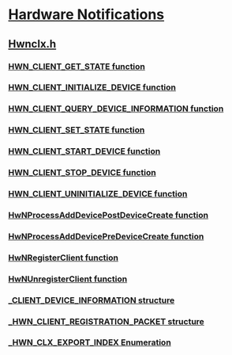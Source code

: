 # [Hardware Notifications](index.md)
## [Hwnclx.h](../hwnclx/index.md)
### [HWN_CLIENT_GET_STATE function](../hwnclx/nc-hwnclx-hwn_client_get_state.md)
### [HWN_CLIENT_INITIALIZE_DEVICE function](../hwnclx/nc-hwnclx-hwn_client_initialize_device.md)
### [HWN_CLIENT_QUERY_DEVICE_INFORMATION function](../hwnclx/nc-hwnclx-hwn_client_query_device_information.md)
### [HWN_CLIENT_SET_STATE function](../hwnclx/nc-hwnclx-hwn_client_set_state.md)
### [HWN_CLIENT_START_DEVICE function](../hwnclx/nc-hwnclx-hwn_client_start_device.md)
### [HWN_CLIENT_STOP_DEVICE function](../hwnclx/nc-hwnclx-hwn_client_stop_device.md)
### [HWN_CLIENT_UNINITIALIZE_DEVICE function](../hwnclx/nc-hwnclx-hwn_client_uninitialize_device.md)
### [HwNProcessAddDevicePostDeviceCreate function](../hwnclx/nf-hwnclx-hwnprocessadddevicepostdevicecreate.md)
### [HwNProcessAddDevicePreDeviceCreate function](../hwnclx/nf-hwnclx-hwnprocessadddevicepredevicecreate.md)
### [HwNRegisterClient function](../hwnclx/nf-hwnclx-hwnregisterclient.md)
### [HwNUnregisterClient function](../hwnclx/nf-hwnclx-hwnunregisterclient.md)
### [_CLIENT_DEVICE_INFORMATION structure](../hwnclx/ns-hwnclx-_client_device_information.md)
### [_HWN_CLIENT_REGISTRATION_PACKET structure](../hwnclx/ns-hwnclx-_hwn_client_registration_packet.md)
### [_HWN_CLX_EXPORT_INDEX Enumeration](../hwnclx/ne-hwnclx-_hwn_clx_export_index.md)
